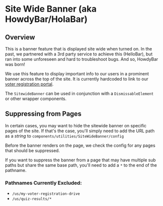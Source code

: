# Site Wide Banner (aka HowdyBar/HolaBar)

## Overview

This is a banner feature that is displayed site wide when turned on. In the past, we partnered with a 3rd party service to achieve this (HelloBar), but ran into some unforeseen and hard to troubleshoot bugs. And so, HowdyBar was born!

We use this feature to display important info to our users in a prominent banner across the top of the site. It is currently hardcoded to link to our [voter registration portal](/development/features/voter-registration.md#voting-portal).

The `SitewideBanner` can be used in conjunction with a `DismissableElement` or other wrapper components.

## Suppressing from Pages

In certain cases, you may want to hide the sitewide banner on specific pages of the site. If that's the case, you'll simply need to add the URL path as a _string_ to `components/utilities/SiteWideBanner/config`

Before the banner renders on the page, we check the config for any pages that should be suppressed.

If you want to suppress the banner from a page that may have multiple sub paths but share the same base path, you'll need to add a `*` to the end of the pathname.

### Pathnames Currently Excluded:

- `/us/my-voter-registration-drive`
- `/us/quiz-results/*`
